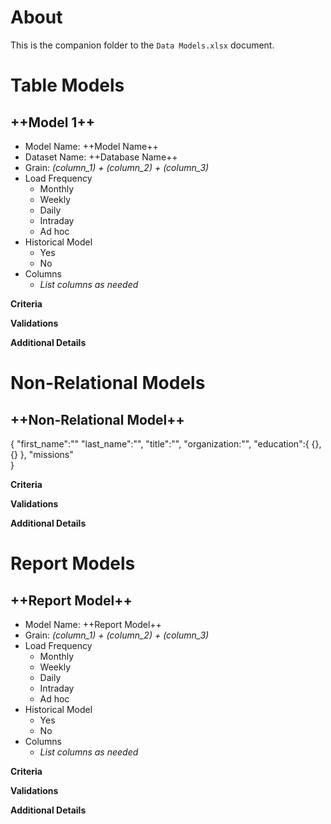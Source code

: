 # About

This is the companion folder to the `Data Models.xlsx` document.

# Table Models

## ++Model 1++

- Model Name: ++Model Name++
- Dataset Name: ++Database Name++
- Grain: *(column_1) + (column_2) + (column_3)*
- Load Frequency
  - Monthly
  - Weekly
  - Daily
  - Intraday
  - Ad hoc
- Historical Model
  - Yes
  - No
- Columns
  - *List columns as needed*

__Criteria__

__Validations__

__Additional Details__

# Non-Relational Models

## ++Non-Relational Model++

{
	"first_name":""
	"last_name":"",
	"title":"",
	"organization:"",
	"education":{
			{},
			{}
		},
	"missions"	
}

__Criteria__

__Validations__

__Additional Details__

# Report Models

## ++Report Model++

- Model Name: ++Report Model++
- Grain: *(column_1) + (column_2) + (column_3)*
- Load Frequency
  - Monthly
  - Weekly
  - Daily
  - Intraday
  - Ad hoc
- Historical Model
  - Yes
  - No
- Columns
  - *List columns as needed*

__Criteria__

__Validations__

__Additional Details__